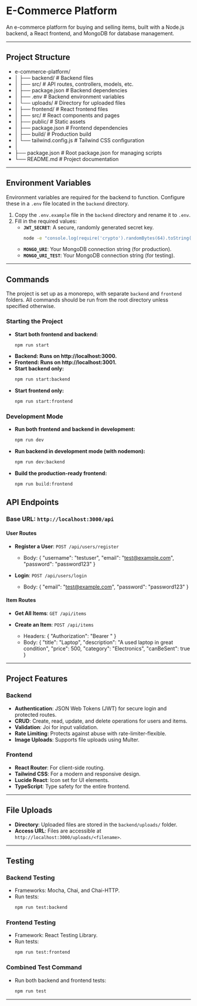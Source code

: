 # E-Commerce Platform

An e-commerce platform for buying and selling items, built with a Node.js backend, a React frontend, and MongoDB for database management.

---

## Project Structure

- e-commerce-platform/
- │   ├── backend/                 # Backend files
- │   ├── src/                 # API routes, controllers, models, etc.
- │   ├── package.json         # Backend dependencies
- │   ├── .env                 # Backend environment variables
- │   └── uploads/             # Directory for uploaded files
- │   ├── frontend/                # React frontend files
- │   ├── src/                 # React components and pages
- │   ├── public/              # Static assets
- │   ├── package.json         # Frontend dependencies
- │   ├── build/               # Production build
- │   └── tailwind.config.js   # Tailwind CSS configuration
- │
- ├── package.json             # Root package.json for managing scripts
- └── README.md                # Project documentation

---

## Environment Variables

Environment variables are required for the backend to function. Configure these in a `.env` file located in the `backend` directory.

1. Copy the `.env.example` file in the `backend` directory and rename it to `.env`.
2. Fill in the required values:
   - **`JWT_SECRET`**: A secure, randomly generated secret key.
       ```bash
       node -e "console.log(require('crypto').randomBytes(64).toString('hex'))"
       ```
   - **`MONGO_URI`**: Your MongoDB connection string (for production).
   - **`MONGO_URI_TEST`**: Your MongoDB connection string (for testing).

---

## Commands

The project is set up as a monorepo, with separate `backend` and `frontend` folders. All commands should be run from the root directory unless specified otherwise.

### Starting the Project

- **Start both frontend and backend:**
  ```bash
  npm run start
- **Backend: Runs on http://localhost:3000.**
- **Frontend: Runs on http://localhost:3001.**
- **Start backend only:**
  ```bash
  npm run start:backend
- **Start frontend only:**
  ```bash
  npm run start:frontend

### Development Mode

- **Run both frontend and backend in development:**
  ```bash
  npm run dev
- **Run backend in development mode (with nodemon):**
  ```bash
  npm run dev:backend
- **Build the production-ready frontend:**
  ```bash
  npm run build:frontend

## API Endpoints

### Base URL: `http://localhost:3000/api`

#### User Routes

- **Register a User**: `POST /api/users/register`
   - Body:
     {
     "username": "testuser",
     "email": "test@example.com",
     "password": "password123"
     }

- **Login**: `POST /api/users/login`
   - Body:
     {
     "email": "test@example.com",
     "password": "password123"
     }

#### Item Routes

- **Get All Items**: `GET /api/items`

- **Create an Item**: `POST /api/items`
   - Headers:
     {
     "Authorization": "Bearer <token>"
     }
   - Body:
     {
     "title": "Laptop",
     "description": "A used laptop in great condition",
     "price": 500,
     "category": "Electronics",
     "canBeSent": true
     }

---

## Project Features

### Backend

- **Authentication**: JSON Web Tokens (JWT) for secure login and protected routes.
- **CRUD**: Create, read, update, and delete operations for users and items.
- **Validation**: Joi for input validation.
- **Rate Limiting**: Protects against abuse with rate-limiter-flexible.
- **Image Uploads**: Supports file uploads using Multer.

### Frontend

- **React Router**: For client-side routing.
- **Tailwind CSS**: For a modern and responsive design.
- **Lucide React**: Icon set for UI elements.
- **TypeScript**: Type safety for the entire frontend.

---

## File Uploads

- **Directory**: Uploaded files are stored in the `backend/uploads/` folder.
- **Access URL**: Files are accessible at `http://localhost:3000/uploads/<filename>`.

---

## Testing

### Backend Testing

- Frameworks: Mocha, Chai, and Chai-HTTP.
- Run tests:
  ```bash
  npm run test:backend

### Frontend Testing

- Framework: React Testing Library.
- Run tests:
  ```bash
  npm run test:frontend
### Combined Test Command

- Run both backend and frontend tests:
  ```bash
  npm run test
  
---


